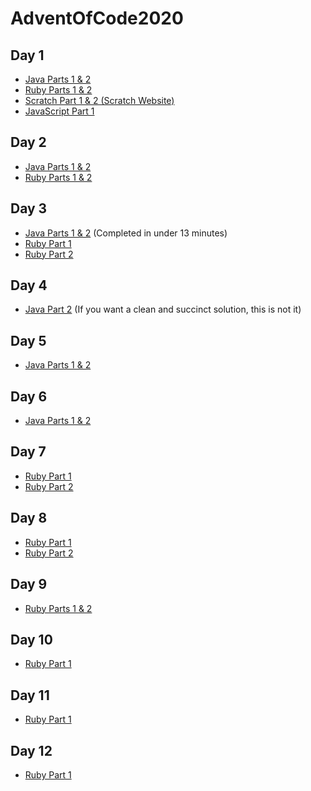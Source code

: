 # AdventOfCode2020

## Day 1
- [Java Parts 1 & 2](day1/day1.java)
- [Ruby Parts 1 & 2](day1/day1.rb)
- [Scratch Part 1 & 2 (Scratch Website)](https://scratch.mit.edu/projects/457076143/)
- [JavaScript Part 1](day1/day1.js)

## Day 2
- [Java Parts 1 & 2](day2/day2.java)
- [Ruby Parts 1 & 2](day2/day2.rb)

## Day 3
- [Java Parts 1 & 2](day3/day3.java) (Completed in under 13 minutes)
- [Ruby Part 1](day3/day3.rb)
- [Ruby Part 2](day3/day3_2.rb)

## Day 4
- [Java Part 2](day4/day4.java) (If you want a clean and succinct solution, this is not it)

## Day 5
- [Java Parts 1 & 2](day5/day5.java)

## Day 6
- [Java Parts 1 & 2](day6/day6.java)

## Day 7
- [Ruby Part 1](day7/day7.rb)
- [Ruby Part 2](day7/day7_2.rb)

## Day 8
- [Ruby Part 1](day8/day8.rb)
- [Ruby Part 2](day8/day8_2.rb)

## Day 9
- [Ruby Parts 1 & 2](day9/day9.rb)

## Day 10
- [Ruby Part 1](day10/day10.rb)

## Day 11
- [Ruby Part 1](day11/day11.rb)

## Day 12
- [Ruby Part 1](day12/day12.rb)
